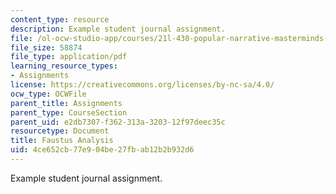 ```yaml
---
content_type: resource
description: Example student journal assignment.
file: /ol-ocw-studio-app/courses/21l-430-popular-narrative-masterminds-fall-2004/4ce652cb77e904be27fbab12b2b932d6_MIT21L_430F04_analysis.pdf
file_size: 58874
file_type: application/pdf
learning_resource_types:
- Assignments
license: https://creativecommons.org/licenses/by-nc-sa/4.0/
ocw_type: OCWFile
parent_title: Assignments
parent_type: CourseSection
parent_uid: e2db7307-f362-313a-3203-12f97deec35c
resourcetype: Document
title: Faustus Analysis
uid: 4ce652cb-77e9-04be-27fb-ab12b2b932d6
---
```

Example student journal assignment.